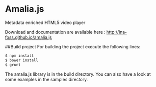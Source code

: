 Amalia.js
==========

Metadata enriched HTML5 video player

Download and documentation are available here : http://ina-foss.github.io/amalia.js


##Build project
For building the project execute the following lines:
```sh
$ npm install
$ bower install
$ grunt
```
The amalia.js library is in the build directory. You can also have a look at some examples in the samples directory.